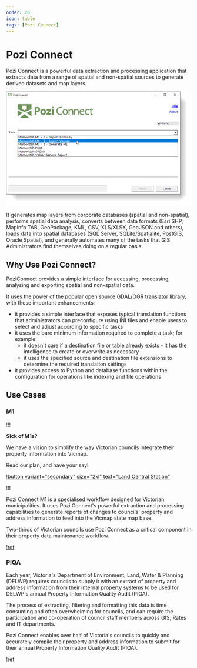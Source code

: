 ```yaml
---
order: 20
icon: table
tags: [Pozi Connect]
---
```


# Pozi Connect

Pozi Connect is a powerful data extraction and processing application that extracts data from a range of spatial and non-spatial sources to generate derived datasets and map layers.

![](/static/img/screenshots/pozi-connect-maroondah-m1.png)

It generates map layers from corporate databases (spatial and non-spatial), performs spatial data analysis, converts between data formats (Esri SHP, MapInfo TAB, GeoPackage, KML, CSV, XLS/XLSX, GeoJSON and others), loads data into spatial databases (SQL Server, SQLite/Spatialite, PostGIS, Oracle Spatial), and generally automates many of the tasks that GIS Administrators find themselves doing on a regular basis.

## Why Use Pozi Connect?

PoziConnect provides a simple interface for accessing, processing, analysing and exporting spatial and non-spatial data.

It uses the power of the popular open source [GDAL/OGR translator library](https://www.gdal.org/index.html), with these important enhancements:

* it provides a simple interface that exposes typical translation functions that administrators can preconfigure using INI files and enable users to select and adjust according to specific tasks
* it uses the bare minimum information required to complete a task; for example:
  * it doesn't care if a destination file or table already exists - it has the intelligence to create or overwrite as necessary
  * it uses the specified source and destination file extensions to determine the required translation settings
* it provides access to Python and database functions within the configuration for operations like indexing and file operations

## Use Cases

### M1

!!!

**Sick of M1s?**

We have a vision to simplify the way Victorian councils integrate their property information into Vicmap.

Read our plan, and have your say!

[!button variant="secondary" size="2xl" text="Land Central Station"](/land-central-station/)

!!!

Pozi Connect M1 is a specialised workflow designed for Victorian municipalities. It uses Pozi Connect's powerful extraction and processing capabilities to generate reports of changes to councils' property and address information to feed into the Vicmap state map base.

Two-thirds of Victorian councils use Pozi Connect as a critical component in their property data maintenance workflow.

[!ref ](/pozi-connect/m1s/)

### PIQA

Each year, Victoria's Department of Environment, Land, Water & Planning (DELWP) requires councils to supply it with an extract of property and address information from their internal property systems to be used for DELWP's annual Property Information Quality Audit (PIQA).

The process of extracting, filtering and formatting this data is time consuming and often overwhelming for councils, and can require the participation and co-operation of council staff members across GIS, Rates and IT departments.

Pozi Connect enables over half of Victoria's councils to quickly and accurately compile their property and address information to submit for their annual Property Information Quality Audit (PIQA).

[!ref ](/pozi-connect/piqa/)
